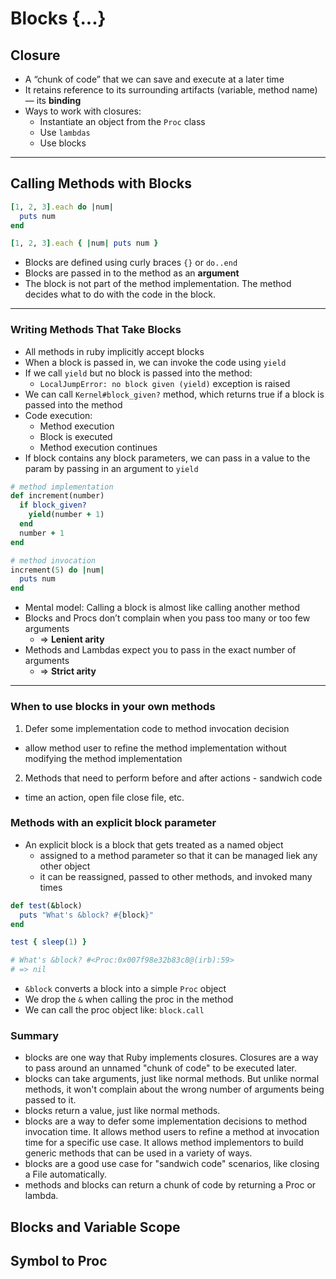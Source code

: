 # Blocks {...}

## Closure

- A “chunk of code” that we can save and execute at a later time
- It retains reference to its surrounding artifacts (variable, method name) — its **************binding**************
- Ways to work with closures:
    - Instantiate an object from the `Proc` class
    - Use `lambdas`
    - Use blocks
---

## Calling Methods with Blocks

```ruby
[1, 2, 3].each do |num|
  puts num
end

[1, 2, 3].each { |num| puts num }
```

- Blocks are defined using curly braces `{}` or `do..end`
- Blocks are passed in to the method as an ****************argument****************
- The block is not part of the method implementation. The method decides what to do with the code in the block.

---

### Writing Methods That Take Blocks

- All methods in ruby implicitly accept blocks
- When a block is passed in, we can invoke the code using `yield`
- If we call `yield` but no block is passed into the method:
    - `LocalJumpError: no block given (yield)` exception is raised
- We can call `Kernel#block_given?` method, which returns true if a block is passed into the method
- Code execution:
    - Method execution
    - Block is executed
    - Method execution continues
- If block contains any block parameters, we can pass in a value to the param by passing in an argument to `yield`

```ruby
# method implementation
def increment(number)
  if block_given?
    yield(number + 1)
  end
  number + 1
end

# method invocation
increment(5) do |num|
  puts num
end
```

- Mental model: Calling a block is almost like calling another method
- Blocks and Procs don’t complain when you pass too many or too few arguments
    - ⇒ **Lenient arity**
- Methods and Lambdas expect you to pass in the exact number of arguments
    - ⇒ **Strict arity**
---

### When to use blocks in your own methods

1. Defer some implementation code to method invocation decision
  - allow method user to refine the method implementation without modifying the method implementation
2. Methods that need to perform before and after actions - sandwich code
  - time an action, open file close file, etc.

### Methods with an explicit block parameter
- An explicit block is a block that gets treated as a named object
  - assigned to a method parameter so that it can be managed liek any other object
  - it can be reassigned, passed to other methods, and invoked many times

```ruby
def test(&block)
  puts "What's &block? #{block}"
end

test { sleep(1) }

# What's &block? #<Proc:0x007f98e32b83c8@(irb):59>
# => nil
```

- `&block` converts a block into a simple `Proc` object
- We drop the `&` when calling the proc in the method
- We can call the proc object like: `block.call`

### Summary

- blocks are one way that Ruby implements closures. Closures are a way to pass around an unnamed "chunk of code" to be executed later.
- blocks can take arguments, just like normal methods. But unlike normal methods, it won't complain about the wrong number of arguments being passed to it.
- blocks return a value, just like normal methods.
- blocks are a way to defer some implementation decisions to method invocation time. It allows method users to refine a method at invocation time for a specific use case. It allows method implementors to build generic methods that can be used in a variety of ways.
- blocks are a good use case for "sandwich code" scenarios, like closing a File automatically.
- methods and blocks can return a chunk of code by returning a Proc or lambda.

## Blocks and Variable Scope

## Symbol to Proc